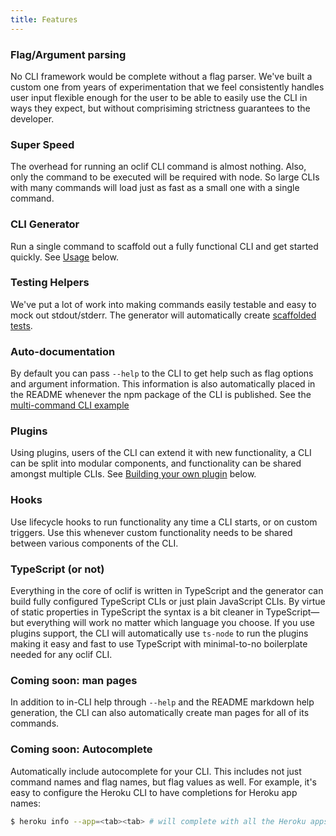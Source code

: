 ```yaml
---
title: Features
---
```


### Flag/Argument parsing

No CLI framework would be complete without a flag parser. We've built a custom one from years of experimentation that we feel consistently handles user input flexible enough for the user to be able to easily use the CLI in ways they expect, but without comprisiming strictness guarantees to the developer.

### Super Speed

The overhead for running an oclif CLI command is almost nothing. Also, only the command to be executed will be required with node. So large CLIs with many commands will load just as fast as a small one with a single command.

### CLI Generator

Run a single command to scaffold out a fully functional CLI and get started quickly. See [Usage](#-usage) below.

### Testing Helpers

We've put a lot of work into making commands easily testable and easy to mock out stdout/stderr. The generator will automatically create [scaffolded tests](https://github.com/oclif/example-multi-ts/blob/master/test/commands/hello.test.ts).

### Auto-documentation

By default you can pass `--help` to the CLI to get help such as flag options and argument information. This information is also automatically placed in the README whenever the npm package of the CLI is published. See the [multi-command CLI example](https://github.com/oclif/example-multi-ts)

### Plugins

Using plugins, users of the CLI can extend it with new functionality, a CLI can be split into modular components, and functionality can be shared amongst multiple CLIs. See [Building your own plugin](#-building-your-own-plugin) below.

### Hooks

Use lifecycle hooks to run functionality any time a CLI starts, or on custom triggers. Use this whenever custom functionality needs to be shared between various components of the CLI.

### TypeScript (or not)

Everything in the core of oclif is written in TypeScript and the generator can build fully configured TypeScript CLIs or just plain JavaScript CLIs. By virtue of static properties in TypeScript the syntax is a bit cleaner in TypeScript—but everything will work no matter which language you choose. If you use plugins support, the CLI will automatically use `ts-node` to run the plugins making it easy and fast to use TypeScript with minimal-to-no boilerplate needed for any oclif CLI.

### Coming soon: man pages

In addition to in-CLI help through `--help` and the README markdown help generation, the CLI can also automatically create man pages for all of its commands.

### Coming soon: Autocomplete

Automatically include autocomplete for your CLI. This includes not just command names and flag names, but flag values as well. For example, it's easy to configure the Heroku CLI to have completions for Heroku app names:

```bash
$ heroku info --app=<tab><tab> # will complete with all the Heroku apps a user has in their account
```
